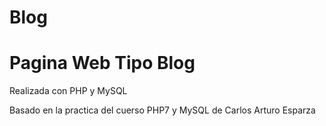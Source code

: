 # Blog

# Pagina Web Tipo Blog

Realizada con PHP y MySQL

Basado en la practica del cuerso PHP7 y MySQL de Carlos Arturo Esparza 